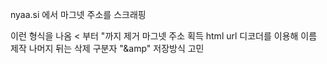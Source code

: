 nyaa.si 에서 마그넷 주소를 스크래핑

<!-- <a href="magnet:?xt=urn:btih:22c36c53f206e1bfc38c260cb48f45172d317c3b&amp;dn=%5BMoyaiSubs%5D%20Mewkledreamy%20-%2005%20%5B45F9D0FD%5D.mkv&amp;tr=http%3A%2F%2Fnyaa.tracker.wf%3A7777%2Fannounce&amp;tr=udp%3A%2F%2Fopen.stealth.si%3A80%2Fannounce&amp;tr=udp%3A%2F%2Ftracker.opentrackr.org%3A1337%2Fannounce&amp;tr=udp%3A%2F%2Ftracker.coppersurfer.tk%3A6969%2Fannounce&amp;tr=udp%3A%2F%2Fexodus.desync.com%3A6969%2Fannounce"><i class="fa fa-fw fa-magnet"></i></a> -->

이런 형식을 나옴
< 부터 "까지 제거 마그넷 주소 획득
html url 디코더를 이용해 이름 제작 나머지 뒤는 삭제 구분자 "&amp"
저장방식 고민